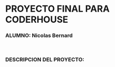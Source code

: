 <H1>PROYECTO FINAL PARA CODERHOUSE</H1>

<H3>ALUMNO: Nicolas Bernard</H3>
<br>
<h3 style>DESCRIPCION DEL PROYECTO:</h3>